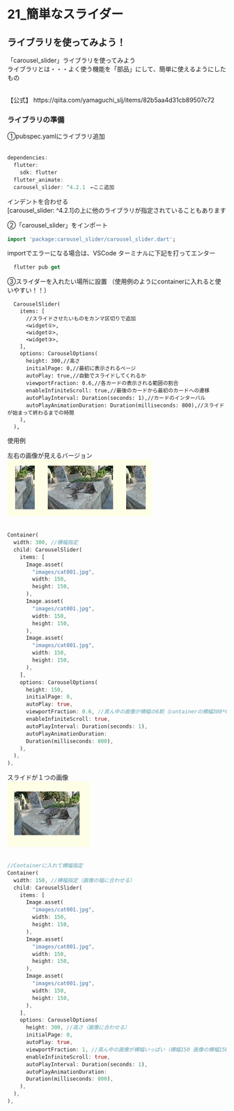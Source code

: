 # **21_簡単なスライダー**


## **ライブラリを使ってみよう！**

「carousel_slider」ライブラリを使ってみよう  
ライブラリとは・・・よく使う機能を「部品」にして、簡単に使えるようにしたもの

<br>
【公式】  
https://qiita.com/yamaguchi_slj/items/82b5aa4d31cb89507c72
<br>

### **ライブラリの準備**

①pubspec.yamlにライブラリ追加

```dart

dependencies:
  flutter:
    sdk: flutter
  flutter_animate:
  carousel_slider: ^4.2.1　←ここ追加

```

インデントを合わせる  
[carousel_slider: ^4.2.1]の上に他のライブラリが指定されていることもあります

②「carousel_slider」をインポート

```dart
import 'package:carousel_slider/carousel_slider.dart';
```

importでエラーになる場合は、VSCode ターミナルに下記を打ってエンター
```dart
  flutter pub get
```

③スライダーを入れたい場所に設置
（使用例のようにcontainerに入れると使いやすい！！）

```
  CarouselSlider(
    items: [
      //スライドさせたいものをカンマ区切りで追加
      <widget①>,
      <widget②>,
      <widget③>,
    ],
    options: CarouselOptions(
      height: 300,//高さ
      initialPage: 0,//最初に表示されるページ
      autoPlay: true,//自動でスライドしてくれるか
      viewportFraction: 0.6,//各カードの表示される範囲の割合
      enableInfiniteScroll: true,//最後のカードから最初のカードへの遷移
      autoPlayInterval: Duration(seconds: 1),//カードのインターバル
      autoPlayAnimationDuration: Duration(milliseconds: 800),//スライドが始まって終わるまでの時間
    ),
  ),
```

使用例  

左右の画像が見えるバージョン  
![return](img/21_slider1-2.png)

```dart

Container(
  width: 300, //横幅指定
  child: CarouselSlider(
    items: [
      Image.asset(
        "images/cat001.jpg",
        width: 150,
        height: 150,
      ),
      Image.asset(
        "images/cat001.jpg",
        width: 150,
        height: 150,
      ),
      Image.asset(
        "images/cat001.jpg",
        width: 150,
        height: 150,
      ),
    ],
    options: CarouselOptions(
      height: 150,
      initialPage: 0,
      autoPlay: true,
      viewportFraction: 0.6, //真ん中の画像が横幅の6割（containerの横幅300*0.6=180 画像の幅が150なので180-150=30の余白が左右につく）
      enableInfiniteScroll: true,
      autoPlayInterval: Duration(seconds: 1),
      autoPlayAnimationDuration:
      Duration(milliseconds: 800),
    ),
  ),
),

```

スライドが１つの画像  
![return](img/21_slider1-1.png)

```dart

//Containerに入れて横幅指定
Container(
  width: 150, //横幅指定（画像の幅に合わせる）
  child: CarouselSlider(
    items: [
      Image.asset(
        "images/cat001.jpg",
        width: 150,
        height: 150,
      ),
      Image.asset(
        "images/cat001.jpg",
        width: 150,
        height: 150,
      ),
      Image.asset(
        "images/cat001.jpg",
        width: 150,
        height: 150,
      ),
    ],
    options: CarouselOptions(
      height: 300, //高さ（画像に合わせる）
      initialPage: 0,
      autoPlay: true,
      viewportFraction: 1, //真ん中の画像が横幅いっぱい（横幅150 画像の横幅150 ぴったり）
      enableInfiniteScroll: true,
      autoPlayInterval: Duration(seconds: 1),
      autoPlayAnimationDuration:
      Duration(milliseconds: 800),
    ),
  ),
),

```
